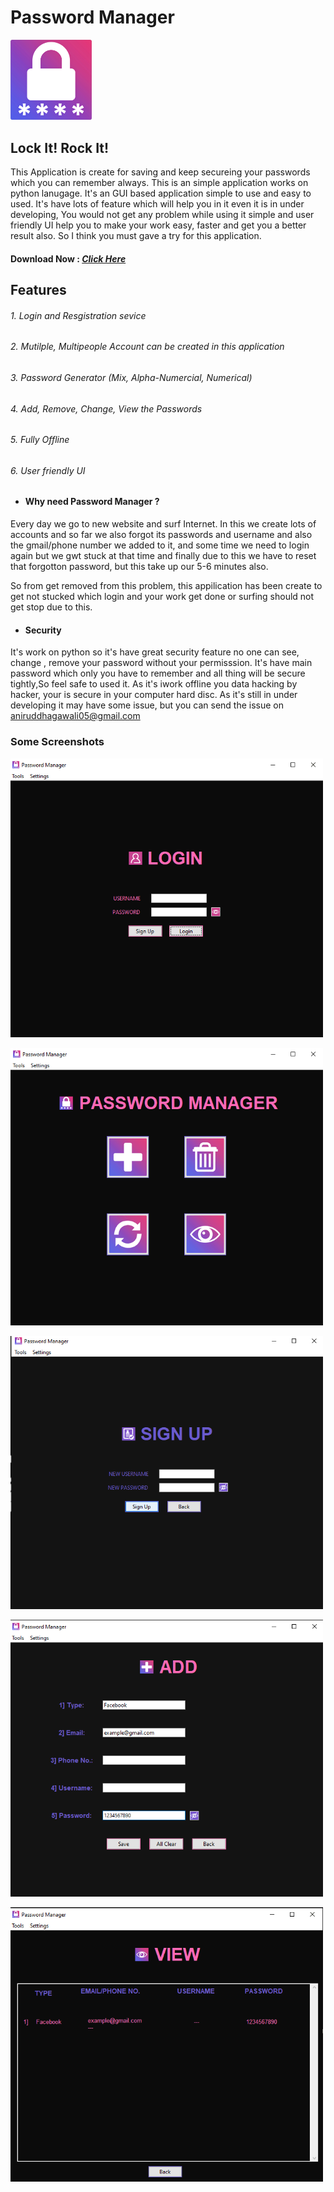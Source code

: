 
# Password Manager
[<img src="https://github.com/AniruddhaGawali/Password-Manager/blob/master/data/img/PicsArt_10-18-12.32.10.png" width="130">](PicsArt_10-18-12.32.10.png) 


## Lock It! Rock It!
This Application is create for saving and keep secureing your passwords which you can remember always. This is an simple application works on python lanugage. It's an GUI based application simple to use and easy to used. It's have lots of feature which will help you in it even it is in under developing, You would not get any problem while using it simple and user friendly UI help you to make your work easy, faster and get you a better result also. So I think you must gave a try for this application.

#### Download Now : *[Click Here](https://github.com/AniruddhaGawali/Password-Manager/raw/master/Passwors_Manager_setup.exe)*


##  Features
######  1. Login and Resgistration sevice
######  2. Mutilple, Multipeople Account can be created in this application
######  3. Password Generator (Mix, Alpha-Numercial, Numerical)
######  4. Add, Remove, Change, View the Passwords
######  5. Fully Offline
######  6. User friendly UI 





- #### Why need Password Manager ?
Every day we go to new website and surf Internet. In this we create lots of accounts and so far we also forgot its passwords and username and also the gmail/phone number we added to it, and some time we need to login again but we gwt stuck at that time and finally due to this we have to reset that forgotton password, but this take up our 5-6 minutes also.

So from get removed from this problem, this appilication has been create to get not stucked which login and your work get done or surfing should not get stop due to this.

- #### Security 
It's work on python so it's have great security feature no one can see, change , remove your password without your permisssion.
It's have main password which only you have to remember and all thing will be secure tightly,So feel safe to used it.
As it's iwork offline you data hacking by hacker, your is secure in your computer hard disc.
As it's still in under developing it may have some issue, but you can send the issue on aniruddhagawali05@gmail.com 

 ### Some Screenshots
 
[<img src="https://github.com/AniruddhaGawali/Password-Manager/blob/master/readme_img/Screenshot%203.png" width="500">](Screenshot%203.png) 

[<img src="https://github.com/AniruddhaGawali/Password-Manager/blob/master/readme_img/Screenshot%205.png" width="500">](Screenshot%205.png) 

[<img src="https://github.com/AniruddhaGawali/Password-Manager/blob/master/readme_img/Screenshot%202.png" width="500">](Screenshot%202.png) 
 
[<img src="https://github.com/AniruddhaGawali/Password-Manager/blob/master/readme_img/Screenshot%201.png" width="500">](Screenshot%201.png)
  
[<img src="https://github.com/AniruddhaGawali/Password-Manager/blob/master/readme_img/Screenshot%204.png" width="500">](Screenshot%204.png)
 











